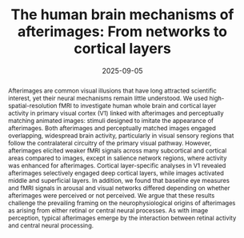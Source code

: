---
title: "The human brain mechanisms of afterimages: From networks to cortical layers"
date: 2025-09-05
authors_string: Sharif Kronemer, Burak Akin, A. Tyler Morgan, Laurentius Huber, Paul A. Taylor, Javier Gonzalez-Castillo, Daniel A. Handwerker, Peter A. Bandettini
authors:
   - Sharif Kronemer
   - Burak Akin 
   - Tyler Morgan 
   - Laurentius Huber 
   - Paul Taylor
   - Javier Gonzalez-Castillo
   - Daniel Handwerker
   - Peter Bandettini
author_ids:
   - sharif_kronemer
   - burak_akin
   - tyler_morgan
   - laurentius_huber
   - javier_gonzalez-castillo
   - daniel_handwerker
   - peter_bandettini
journal: 'BioRXiv'
volume:
issue:
pages: 
book_title: ''
publisher: ''
abstract: "<p>Afterimages are common visual illusions that have long attracted scientific interest, yet their neural mechanisms remain little understood. We used high-spatial-resolution fMRI to investigate human whole brain and cortical layer activity in primary visual cortex (V1) linked with afterimages and perceptually matching animated images: stimuli designed to imitate the appearance of afterimages. Both afterimages and perceptually matched images engaged overlapping, widespread brain activity, particularly in visual sensory regions that follow the contralateral circuitry of the primary visual pathway. However, afterimages elicited weaker fMRI signals across many subcortical and cortical areas compared to images, except in salience network regions, where activity was enhanced for afterimages. Cortical layer-specific analyses in V1 revealed afterimages selectively engaged deep cortical layers, while images activated middle and superficial layers. In addition, we found that baseline eye measures and fMRI signals in arousal and visual networks differed depending on whether afterimages were perceived or not perceived. We argue that these results challenge the prevailing framing on the neurophysiological origins of afterimages as arising from either retinal or central neural processes. As with image perception, typical afterimages emerge by the interaction between retinal activity and central neural processing.</p>"
project_id: consciousness
paper_url: https://www.biorxiv.org/content/10.1101/2025.08.30.673266v1
doi: https://doi.org/10.1101/2025.08.30.673266
data_loc: ''
code_loc: ''
file: '/assets/publications//assets/publications/'
file_name: '/assets/publications/'
type: journal_article
pub_str: ' (2025) BioRXiv'
layout: publication 
---